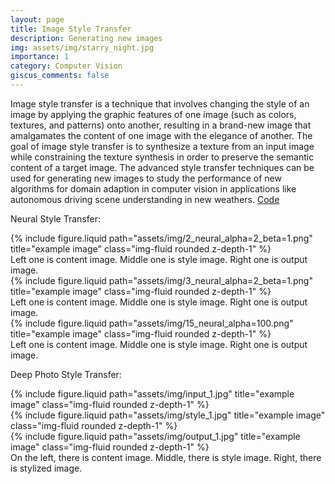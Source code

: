 ```yaml
---
layout: page
title: Image Style Transfer
description: Generating new images
img: assets/img/starry_night.jpg
importance: 1
category: Computer Vision
giscus_comments: false
---
```


Image style transfer is a technique that involves changing the style of an image by applying the graphic features of one image (such as colors, textures, and patterns) onto another, resulting in a brand-new image that amalgamates the content of one image with the elegance of another. The goal of image style transfer is to synthesize a texture from an input image while constraining the texture synthesis in order to preserve the semantic content of a target image. The advanced style transfer techniques can be used for generating new images to study the performance of new algorithms for domain adaption in computer vision in applications like autonomous driving scene understanding in new weathers. [Code](https://github.com/jayabrata97/IISC_Machine_Learning_E0_270/tree/main/E0-270%20term%20paper/Code)

Neural Style Transfer:

<div class="row">
    <div class="col-sm mt-3 mt-md-0">
        {% include figure.liquid path="assets/img/2_neural_alpha=2_beta=1.png" title="example image" class="img-fluid rounded z-depth-1" %}
    </div>
</div>
<div class="caption">
    Left one is content image. Middle one is style image. Right one is output image.
</div>

<div class="row">
    <div class="col-sm mt-3 mt-md-0">
        {% include figure.liquid path="assets/img/3_neural_alpha=2_beta=1.png" title="example image" class="img-fluid rounded z-depth-1" %}
    </div>
</div>
<div class="caption">
    Left one is content image. Middle one is style image. Right one is output image.
</div>

<div class="row">
    <div class="col-sm mt-3 mt-md-0">
        {% include figure.liquid path="assets/img/15_neural_alpha=100.png" title="example image" class="img-fluid rounded z-depth-1" %}
    </div>
</div>
<div class="caption">
    Left one is content image. Middle one is style image. Right one is output image.
</div>

Deep Photo Style Transfer:

<div class="row">
    <div class="col-sm mt-3 mt-md-0">
        {% include figure.liquid path="assets/img/input_1.jpg" title="example image" class="img-fluid rounded z-depth-1" %}
    </div>
    <div class="col-sm mt-3 mt-md-0">
        {% include figure.liquid path="assets/img/style_1.jpg" title="example image" class="img-fluid rounded z-depth-1" %}
    </div>
    <div class="col-sm mt-3 mt-md-0">
        {% include figure.liquid path="assets/img/output_1.jpg" title="example image" class="img-fluid rounded z-depth-1" %}
    </div>
</div>
<div class="caption">
    On the left, there is content image. Middle, there is style image. Right, there is stylized image.
</div>
